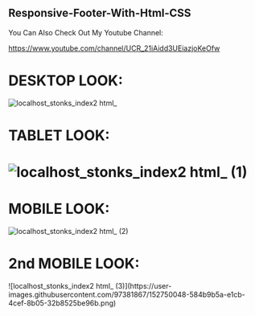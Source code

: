<h2>Responsive-Footer-With-Html-CSS</h2>

You Can Also Check Out My Youtube Channel:

https://www.youtube.com/channel/UCR_21iAidd3UEiazjoKeOfw

<h1>DESKTOP LOOK:</h1>

![localhost_stonks_index2 html_](https://user-images.githubusercontent.com/97381867/152749525-5da2c492-b0ee-4997-b385-2db3d7697ec0.png)

<h1>TABLET LOOK:<h1>

![localhost_stonks_index2 html_ (1)](https://user-images.githubusercontent.com/97381867/152749743-a5df4962-e554-472a-a9a3-2b944040c205.png)

 <h1>MOBILE LOOK:</h1>

![localhost_stonks_index2 html_ (2)](https://user-images.githubusercontent.com/97381867/152749970-d4036fb9-12ca-484a-adf3-b69aee65f002.png)

<h1>2nd MOBILE LOOK:</h1>
![localhost_stonks_index2 html_ (3)](https://user-images.githubusercontent.com/97381867/152750048-584b9b5a-e1cb-4cef-8b05-32b8525be96b.png)
